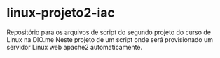 # linux-projeto2-iac
Repositório para os arquivos de script do segundo projeto do curso de Linux na DIO.me
Neste projeto de um script onde será provisionado um servidor Linux web apache2 automaticamente. 

